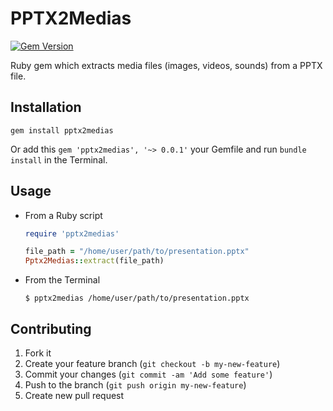 # PPTX2Medias

[![Gem Version](https://badge.fury.io/rb/pptx2medias.svg)](https://badge.fury.io/rb/pptx2medias)

Ruby gem which extracts media files (images, videos, sounds) from a PPTX file.

## Installation

```
gem install pptx2medias
```

Or add this `gem 'pptx2medias', '~> 0.0.1'` your Gemfile and run `bundle install` in the Terminal.

## Usage

- From a Ruby script
  ```ruby
  require 'pptx2medias'

  file_path = "/home/user/path/to/presentation.pptx"
  Pptx2Medias::extract(file_path)
  ```
- From the Terminal
  ```
  $ pptx2medias /home/user/path/to/presentation.pptx
  ```

## Contributing

1. Fork it
2. Create your feature branch (`git checkout -b my-new-feature`)
3. Commit your changes (`git commit -am 'Add some feature'`)
4. Push to the branch (`git push origin my-new-feature`)
5. Create new pull request